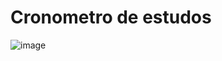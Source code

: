 
<h1 align:"center">Cronometro de estudos </h1>

![image](https://user-images.githubusercontent.com/106789053/205179943-fcf44a1b-06f6-4945-a57a-3d43f0e4a711.png)
